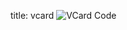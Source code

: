 title: vcard
<img src = "{{url_for('static',filename='images/VCard.svg')}}" alt="VCard Code" style="">
